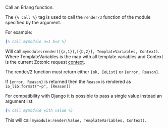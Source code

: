 Call an Erlang function.

The `{% call %}` tag is used to call the `render/3` function of the module specified by the argument.

For example:


```erlang
{% call mymodule a=1 b=2 %}
```

Will call `mymodule:render([{a,1}],[{b,2}], TemplateVariables, Context)`. Where TemplateVariables is the map with all template variables and Context is the current Zotonic request [context](/id/doc_glossary#term-context).

The render/2 function must return either `{ok, IoList}` or `{error, Reason}`.

If `{error, Reason}` is returned then the `Reason` is rendered as `io_lib:format("~p", [Reason])`

For compatibility with Django it is possible to pass a single value instead an argument list:


```erlang
{% call mymodule with value %}
```

This will call `mymodule:render(Value, TemplateVariables, Context)`.